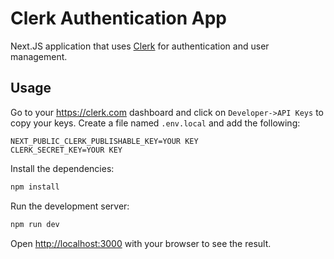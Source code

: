 # Clerk Authentication App

Next.JS application that uses [Clerk](https://clerk.com) for authentication and user management.

## Usage

Go to your https://clerk.com dashboard and click on `Developer->API Keys` to copy your keys. Create a file named `.env.local` and add the following:

```
NEXT_PUBLIC_CLERK_PUBLISHABLE_KEY=YOUR KEY
CLERK_SECRET_KEY=YOUR KEY
```

Install the dependencies:

```bash
npm install
```

Run the development server:

```bash
npm run dev
```

Open [http://localhost:3000](http://localhost:3000) with your browser to see the result.
